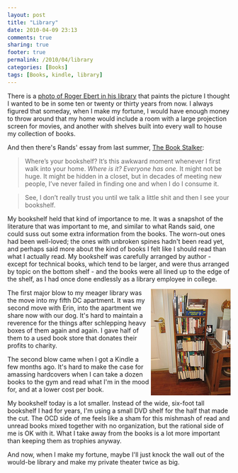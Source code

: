 ```yaml
---
layout: post
title: "Library"
date: 2010-04-09 23:13
comments: true
sharing: true
footer: true
permalink: /2010/04/library
categories: [Books]
tags: [Books, kindle, library]
---
```

There is a [photo of Roger Ebert in his library](http://blogs.suntimes.com/ebert/assets_c/2010/02/esq-ebert-bedroom-library-0310-lg-17934.html) that paints the picture I thought I wanted to be in some ten or twenty or thirty years from now. I always figured that someday, when I make my fortune, I would have enough money to throw around that my home would include a room with a large projection screen for movies, and another with shelves built into every wall to house my collection of books.

And then there's Rands' essay from last summer, [The Book Stalker](http://www.randsinrepose.com/archives/2009/08/08/the_book_stalker.html):
> Where’s your bookshelf? It’s this awkward moment whenever I first walk into your home. *Where is it? Everyone has one.* It might not be huge. It might be hidden in a closet, but in decades of meeting new people, I’ve never failed in finding one and when I do I consume it.

> See, I don’t really trust you until we talk a little shit and then I see your bookshelf.

My bookshelf held that kind of importance to me. It was a snapshot of the literature that was important to me, and similar to what Rands said, one could suss out some extra information from the books. The worn-out ones had been well-loved; the ones with unbroken spines hadn't been read yet, and perhaps said more about the kind of books I felt like I should read than what I actually read. My bookshelf was carefully arranged by author - except for technical books, which tend to be larger, and were thus arranged by topic on the bottom shelf - and the books were all lined up to the edge of the shelf, as I had once done endlessly as a library employee in college.

<a href="http://www.flickr.com/photos/brockli/4507018174/" title="Bookshelf by BrockLi, on Flickr"><img src="/files/images/4507018174_2e8c82c877_m.jpg" width="180" height="240" alt="Bookshelf" align='right' /></a>

The first major blow to my meager library was the move into my fifth DC apartment. It was my second move with Erin, into the apartment we share now with our dog. It's hard to maintain a reverence for the things after schlepping heavy boxes of them again and again. I gave half of them to a used book store that donates their profits to charity.

The second blow came when I got a Kindle a few months ago. It's hard to make the case for amassing hardcovers when I can take a dozen books to the gym and read what I'm in the mood for, and at a lower cost per book.

My bookshelf today is a lot smaller. Instead of the wide, six-foot tall bookshelf I had for years, I'm using a small DVD shelf for the half that made the cut. The OCD side of me feels like a sham for this mishmash of read and unread books mixed together with no organization, but the rational side of me is OK with it. What I take away from the books is a lot more important than keeping them as trophies anyway.

And now, when I make my fortune, maybe I'll just knock the wall out of the would-be library and make my private theater twice as big.